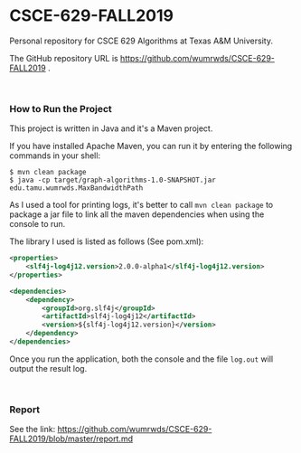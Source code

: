 # CSCE-629-FALL2019
Personal repository for CSCE 629 Algorithms at Texas A&amp;M University.

The GitHub repository URL is https://github.com/wumrwds/CSCE-629-FALL2019 .

<br/>

### How to Run the Project

This project is written in Java and it's a Maven project.

If you have installed Apache Maven, you can run it by entering the following commands in your shell:

```shell
$ mvn clean package
$ java -cp target/graph-algorithms-1.0-SNAPSHOT.jar edu.tamu.wumrwds.MaxBandwidthPath
```

As I used a tool for printing logs, it's better to call `mvn clean package` to package a jar file to link all the maven dependencies when using the console to run.

The library I used is listed as follows (See pom.xml):

```xml
<properties>
    <slf4j-log4j12.version>2.0.0-alpha1</slf4j-log4j12.version>
</properties>

<dependencies>
    <dependency>
        <groupId>org.slf4j</groupId>
        <artifactId>slf4j-log4j12</artifactId>
        <version>${slf4j-log4j12.version}</version>
    </dependency>
</dependencies>
```

Once you run the application, both the console and the file `log.out` will output the result log.

<br/>

### Report

See the link: https://github.com/wumrwds/CSCE-629-FALL2019/blob/master/report.md

